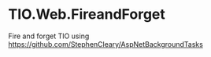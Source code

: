 # TIO.Web.FireandForget
Fire and forget TIO using https://github.com/StephenCleary/AspNetBackgroundTasks
